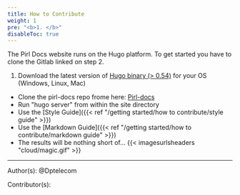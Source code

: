```yaml
---
title: How to Contribute
weight: 1
pre: "<b>1. </b>"
disableToc: true
---
```


The Pirl Docs website runs on the Hugo platform. To get started you have to clone the Gitlab linked on step 2.

1. Download the latest version of [Hugo binary (> 0.54)](https://gohugo.io/getting-started/installing/) for your OS (Windows, Linux, Mac)
* Clone the pirl-docs repo frome here: [Pirl-docs](https://git.pirl.io/community/pirl-docs)
* Run "hugo server" from within the site directory
* Use the [Style Guide]({{< ref "/getting started/how to contribute/style guide" >}})
* Use the [Markdown Guide]({{< ref "/getting started/how to contribute/markdown guide" >}})
* The results will be nothing short of... {{< imagesurlsheaders "cloud/magic.gif" >}}





---
Author(s):
@Dptelecom


Contributor(s):

